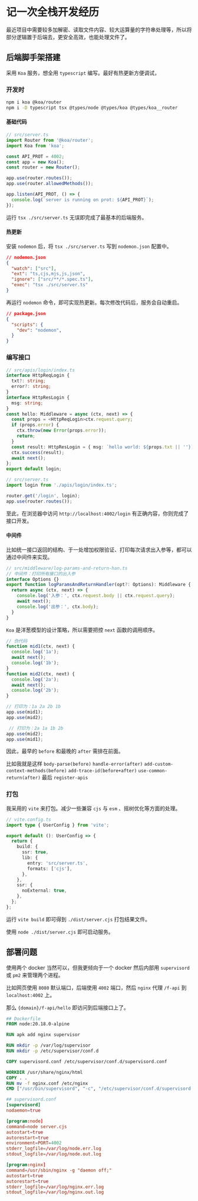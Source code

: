 # 记一次全栈开发经历

最近项目中需要较多加解密、读取文件内容、较大运算量的字符串处理等，所以将部分逻辑置于后端去，更安全高效，也能处理文件了。

## 后端脚手架搭建

采用 `Koa` 服务，想全用 `typescript` 编写。最好有热更新方便调试，

### 开发时

```bash
npm i koa @koa/router
npm i -D typescript tsx @types/node @types/koa @types/koa__router
```

#### 基础代码

```ts
// src/server.ts
import Router from '@koa/router';
import Koa from 'koa';

const API_PROT = 4002;
const app = new Koa();
const router = new Router();

app.use(router.routes());
app.use(router.allowedMethods());

app.listen(API_PROT, () => {
  console.log(`server is running on prot: ${API_PROT}`);
});
```

运行 `tsx ./src/server.ts` 无误即完成了最基本的后端服务。

#### 热更新

安装 `nodemon` 后，将 `tsx ./src/server.ts` 写到 `nodemon.json` 配置中。

```json
// nodemon.json
{
  "watch": ["src"],
  "ext": "ts,cjs,mjs,js,json",
  "ignore": ["src/**/*.spec.ts"],
  "exec": "tsx ./src/server.ts"
}
```

再运行 `nodemon` 命令，即可实现热更新。每次修改代码后，服务会自动重启。

```json
// package.json
{
  "scripts": {
    "dev": "nodemon",
  }
}
```

### 编写接口

```ts
// src/apis/login/index.ts
interface HttpReqLogin {
  txt?: string;
  error?: string;
}
interface HttpResLogin {
  msg: string;
}
const hello: Middleware = async (ctx, next) => {
  const props = <HttpReqLogin>ctx.request.query;
  if (props.error) {
    ctx.throw(new Error(props.error));
    return;
  }
  const result: HttpResLogin = { msg: `hello world: ${props.txt || ''}` }
  ctx.success(result);
  await next();
};
export default login;
```

```ts
// src/server.ts
import login from './apis/login/index.ts';

router.get('/login', login);
app.use(router.routes());
```

至此，在浏览器中访问 `http://localhost:4002/login` 有正确内容，你则完成了接口开发。

#### 中间件

比如统一接口返回的结构、于一处增加权限验证、打印每次请求出入参等，都可以通过中间件来实现。

```ts
// src/middleware/log-params-and-return-han.ts
// 中间件：打印所有接口的出入参
interface Options {}
export function logParamsAndReturnHandler(opt?: Options): Middleware {
  return async (ctx, next) => {
    console.log('入参：', ctx.request.body || ctx.request.query);
    await next();
    console.log('出参：', ctx.body);
  }
}
```

`Koa` 是洋葱模型的设计策略，所以需要把控 `next` 函数的调用顺序。

```ts
// 伪代码
function mid1(ctx, next) {
  console.log('1a');
  await next();
  console.log('1b');
}
function mid2(ctx, next) {
  console.log('2a');
  await next();
  console.log('2b');
}

// 打印为：1a 2a 2b 1b
app.use(mid1);
app.use(mid2); 

 // 打印为：2a 1a 1b 2b
app.use(mid2);
app.use(mid1);
```

因此，最早的 `before` 和最晚的 `after` 需排在前面。

比如我就是这样 `body-parse(before)` `handle-error(after)` `add-custom-context-methods(before)` `add-trace-id(before+after)` `use-common-return(after)` 最后 `register-apis`

### 打包

我采用的 `vite` 来打包。减少一些兼容 `cjs` 与 `esm` 、摇树优化等方面的处理。

```ts
// vite.config.ts
import type { UserConfig } from 'vite';

export default (): UserConfig => {
  return {
    build: {
      ssr: true,
      lib: {
        entry: 'src/server.ts',
        formats: ['cjs'],
      },
    },
    ssr: {
      noExternal: true,
    },
  };
};
```

运行 `vite build` 即可得到 `./dist/server.cjs` 打包结果文件。

使用 `node ./dist/server.cjs` 即可启动服务。

## 部署问题

使用两个 docker 当然可以，但我更倾向于一个 docker 然后内部用 `supervisord` 或 `pm2` 来管理两个进程。

比如网页使用 `8080` 默认端口，后端使用 `4002` 端口，然后 `nginx` 代理 `/f-api` 到 `localhost:4002` 上。

那么 `{domain}/f-api/hello` 即访问到后端接口上了。

```dockerfile
## Dockerfile
FROM node:20.18.0-alpine

RUN apk add nginx supervisor

RUN mkdir -p /var/log/supervisor
RUN mkdir -p /etc/supervisor/conf.d

COPY supervisord.conf /etc/supervisor/conf.d/supervisord.conf

WORKDIR /usr/share/nginx/html
COPY . .
RUN mv -f nginx.conf /etc/nginx
CMD ["/usr/bin/supervisord", "-c", "/etc/supervisor/conf.d/supervisord.conf"]
```

```conf
## supervisord.conf
[supervisord]
nodaemon=true

[program:node]
command=node server.cjs
autostart=true
autorestart=true
environment=PORT=4002
stderr_logfile=/var/log/node.err.log
stdout_logfile=/var/log/node.out.log

[program:nginx]
command=/usr/sbin/nginx -g "daemon off;"
autostart=true
autorestart=true
stderr_logfile=/var/log/nginx.err.log
stdout_logfile=/var/log/nginx.out.log
```
